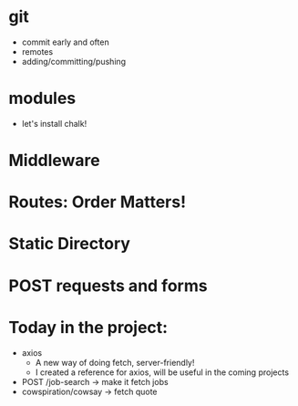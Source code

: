 # git 
- commit early and often
- remotes
- adding/committing/pushing
# modules
- let's install chalk!
# Middleware
# Routes: Order Matters!
# Static Directory
# POST requests and forms

# Today in the project:
- axios
  - A new way of doing fetch, server-friendly!
  - I created a reference for axios, will be useful in the coming projects
- POST /job-search -> make it fetch jobs
- cowspiration/cowsay -> fetch quote

